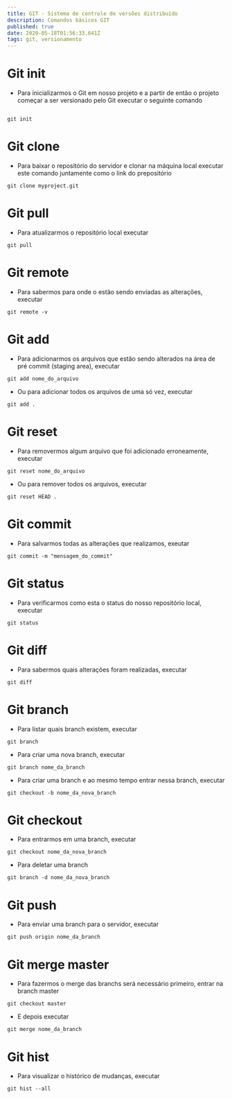 ```yaml
---
title: GIT - Sistema de controle de versões distribuído
description: Comandos básicos GIT
published: true
date: 2020-05-18T01:56:33.641Z
tags: git, versionamento
---
```


# Git init

* Para inicializarmos o Git em nosso projeto e a partir de então o projeto começar a ser versionado pelo Git executar o seguinte comando

```git

git init

```

# Git clone

* Para baixar o repositório do servidor e clonar na máquina local executar este comando juntamente como o link do prepositório

```git
git clone myproject.git
```

# Git pull

* Para atualizarmos o repositório local executar

```git
git pull

```
# Git remote
* Para sabermos para onde o estão sendo enviadas as alterações, executar

```git
git remote -v

```
# Git add
* Para adicionarmos os arquivos que estão sendo alterados na área de pré commit (staging area), executar
```git
git add nome_do_arquivo

```

* Ou para adicionar todos os arquivos de uma só vez, executar
```git
git add .

```

# Git reset
* Para removermos algum arquivo que foi adicionado erroneamente, executar

```git
git reset nome_do_arquivo

```

* Ou para remover todos os arquivos, executar

```git
git reset HEAD .

```

# Git commit
* Para salvarmos todas as alterações que realizamos, exeutar
```git
git commit -m "mensagem_do_commit"

```
# Git status
* Para verificarmos como esta o status do nosso repositório local, executar
```git
git status

```

# Git diff
* Para sabermos quais alterações foram realizadas, executar
```git
git diff

```

# Git branch
* Para listar quais branch existem, executar
```git
git branch
```
* Para criar uma nova branch, executar
```git
git branch nome_da_branch
```

* Para criar uma branch e ao mesmo tempo entrar nessa branch, executar
```git
git checkout -b nome_da_nova_branch
```

# Git checkout 
* Para entrarmos em uma branch, executar
```git
git checkout nome_da_nova_branch
```

* Para deletar uma branch
```git
git branch -d nome_da_nova_branch
```

# Git push

* Para enviar uma branch para o servidor, executar

```git
git push origin nome_da_branch
```

# Git merge master

* Para fazermos o merge das branchs será necessário primeiro, entrar na branch master
```git
git checkout master
```
* E depois executar
```git
git merge nome_da_branch
```
# Git hist

* Para visualizar o histórico de mudanças, executar
```git
git hist --all
```



